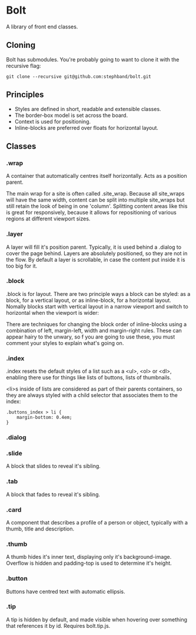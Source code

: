 # Bolt

A library of front end classes.

## Cloning

Bolt has submodules. You're probably going to want to clone it with the recursive flag:

    git clone --recursive git@github.com:stephband/bolt.git


## Principles

* Styles are defined in short, readable and extensible classes.
* The border-box model is set across the board.
* Context is used for positioning.
* Inline-blocks are preferred over floats for horizontal layout.


## Classes

### .wrap

A container that automatically centres itself horizontally. Acts as a position parent.

The main wrap for a site is often called .site_wrap. Because all site_wraps will have the same width, content can be split into multiple site_wraps but still retain the look of being in one 'column'. Splitting content areas like this is great for responsively, because it allows for repositioning of various regions at different viewport sizes.


### .layer

A layer will fill it's position parent. Typically, it is used behind a .dialog to cover the page behind. Layers are absolutely positioned, so they are not in the flow. By default a layer is scrollable, in case the content put inside it is too big for it.


### .block

.block is for layout. There are two principle ways a block can be styled: as a block, for a vertical layout, or as inline-block, for a horizontal layout. Nomally blocks start with vertical layout in a narrow viewport and switch to horizontal when the viewport is wider:

There are techniques for changing the block order of inline-blocks using a combination of left, margin-left, width and margin-right rules. These can appear hairy to the unwary, so f you are going to use these, you must comment your styles to explain what's going on.


### .index

.index resets the default styles of a list such as a &lt;ul&gt;, &lt;ol&gt; or &lt;dl&gt;, enabling there use for things like lists of buttons, lists of thumbnails.

&lt;li&gt;s inside of lists are considered as part of their parents containers, so they are always styled with a child selector that associates them to the index:

    .buttons_index > li {
        margin-bottom: 0.4em;
    }


### .dialog


### .slide

A block that slides to reveal it's sibling.


### .tab

A block that fades to reveal it's sibling.


### .card

A component that describes a profile of a person or object, typically with a thumb, title and description.


### .thumb

A thumb hides it's inner text, displaying only it's background-image. Overflow is hidden and padding-top is used to determine it's height.


### .button

Buttons have centred text with automatic ellipsis.


### .tip

A tip is hidden by default, and made visible when hovering over something that references it by id. Requires bolt.tip.js.